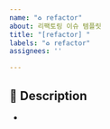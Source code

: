 ```yaml
---
name: "♻️ refactor"
about: 리팩토링 이슈 템플릿
title: "[refactor] "
labels: "♻️ refactor"
assignees: ''

---
```


## 📌 Description
-
